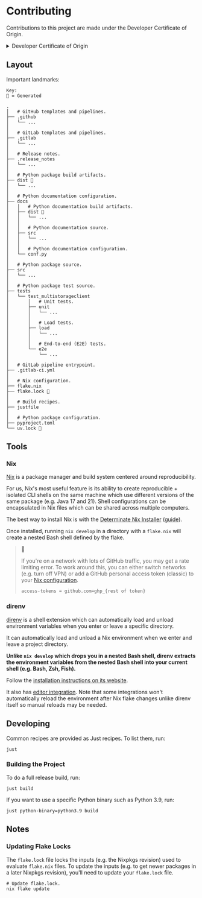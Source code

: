 # Contributing

Contributions to this project are made under the Developer Certificate of Origin.

<details>
<summary>
Developer Certificate of Origin
</summary>

```text
Developer Certificate of Origin
Version 1.1

Copyright (C) 2004, 2006 The Linux Foundation and its contributors.

Everyone is permitted to copy and distribute verbatim copies of this
license document, but changing it is not allowed.


Developer's Certificate of Origin 1.1

By making a contribution to this project, I certify that:

(a) The contribution was created in whole or in part by me and I
    have the right to submit it under the open source license
    indicated in the file; or

(b) The contribution is based upon previous work that, to the best
    of my knowledge, is covered under an appropriate open source
    license and I have the right under that license to submit that
    work with modifications, whether created in whole or in part
    by me, under the same open source license (unless I am
    permitted to submit under a different license), as indicated
    in the file; or

(c) The contribution was provided directly to me by some other
    person who certified (a), (b) or (c) and I have not modified
    it.

(d) I understand and agree that this project and the contribution
    are public and that a record of the contribution (including all
    personal information I submit with it, including my sign-off) is
    maintained indefinitely and may be redistributed consistent with
    this project or the open source license(s) involved.
```

</details>

## Layout

Important landmarks:

```text
Key:
🤖 = Generated

.
│   # GitHub templates and pipelines.
├── .github
│   └── ...
│
│   # GitLab templates and pipelines.
├── .gitlab
│   └── ...
│
│   # Release notes.
├── .release_notes
│   └── ...
│
│   # Python package build artifacts.
├── dist 🤖
│   └── ...
│
│   # Python documentation configuration.
├── docs
│   │   # Python documentation build artifacts.
│   ├── dist 🤖
│   │   └── ...
│   │
│   │   # Python documentation source.
│   ├── src
│   │   └── ...
│   │
│   │   # Python documentation configuration.
│   └── conf.py
│
│   # Python package source.
├── src
│   └── ...
│
│   # Python package test source.
├── tests
│   └── test_multistorageclient
│       │   # Unit tests.
│       ├── unit
│       │   └── ...
│       │
│       │   # Load tests.
│       ├── load
│       │   └── ...
│       │
│       │   # End-to-end (E2E) tests.
│       └── e2e
│           └── ...
│
│   # GitLab pipeline entrypoint.
├── .gitlab-ci.yml
│
│   # Nix configuration.
├── flake.nix
├── flake.lock 🤖
│
│   # Build recipes.
├── justfile
│
│   # Python package configuration.
├── pyproject.toml
└── uv.lock 🤖
```

## Tools

### Nix

[Nix](https://nixos.org) is a package manager and build system centered around reproducibility.

For us, Nix's most useful feature is its ability to create reproducible + isolated CLI shells on the same machine which use different versions of the same package (e.g. Java 17 and 21). Shell configurations can be encapsulated in Nix files which can be shared across multiple computers.

The best way to install Nix is with the [Determinate Nix Installer](https://github.com/DeterminateSystems/nix-installer) ([guide](https://zero-to-nix.com/start/install)).

Once installed, running `nix develop` in a directory with a `flake.nix` will create a nested Bash shell defined by the flake.

> 🔖
>
> If you're on a network with lots of GitHub traffic, you may get a rate limiting error. To work around this, you can either switch networks (e.g. turn off VPN) or add a GitHub personal access token (classic) to your [Nix configuration](https://nix.dev/manual/nix/latest/command-ref/conf-file).
>
> ```text
> access-tokens = github.com=ghp_{rest of token}
> ```

### direnv

[direnv](https://direnv.net) is a shell extension which can automatically load and unload environment variables when you enter or leave a specific directory.

It can automatically load and unload a Nix environment when we enter and leave a project directory.

__Unlike `nix develop` which drops you in a nested Bash shell, direnv extracts the environment variables from the nested Bash shell into your current shell (e.g. Bash, Zsh, Fish).__

Follow the [installation instructions on its website](https://direnv.net#basic-installation).

It also has [editor integration](https://github.com/direnv/direnv/wiki#editor-integration). Note that some integrations won't automatically reload the environment after Nix flake changes unlike direnv itself so manual reloads may be needed.

## Developing

Common recipes are provided as Just recipes. To list them, run:

```shell
just
```

### Building the Project

To do a full release build, run:

```shell
just build
```

If you want to use a specific Python binary such as Python 3.9, run:

```shell
just python-binary=python3.9 build
```

## Notes

### Updating Flake Locks

The `flake.lock` file locks the inputs (e.g. the Nixpkgs revision) used to evaluate `flake.nix` files. To update the inputs (e.g. to get newer packages in a later Nixpkgs revision), you'll need to update your `flake.lock` file.

```shell
# Update flake.lock.
nix flake update
```
